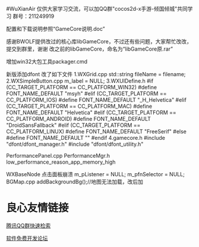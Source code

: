 #WuXianAir
仅供大家学习交流，可以加QQ群"cocos2d-x手游-倾国倾城"共同学习
群号：211249919

配置和下载说明参照“GameCore说明.doc”

感谢BWOLF提供改过的核心库libGameCore，不过还有些问题，大家帮忙改改，提交到群里，谢谢
改之前的libGameCore，命名为“libGameCore原.rar”

增加win32大包工具packager.cmd

新版添加dfont
改了如下文件
1.WXGrid.cpp
std::string fileName = filename;
2.WXSimpleButton.cpp
m_label = NULL;
3.WXUIDefine.h
#if (CC_TARGET_PLATFORM == CC_PLATFORM_WIN32)
#define FONT_NAME_DEFAULT	"msyh"
#elif (CC_TARGET_PLATFORM == CC_PLATFORM_IOS)
#define FONT_NAME_DEFAULT	"_H_Helvetica"
#elif (CC_TARGET_PLATFORM == CC_PLATFORM_MAC)
#define FONT_NAME_DEFAULT	"Helvetica"
#elif (CC_TARGET_PLATFORM == CC_PLATFORM_ANDROID)
#define FONT_NAME_DEFAULT	"DroidSansFallback"
#elif (CC_TARGET_PLATFORM == CC_PLATFORM_LINUX)
#define FONT_NAME_DEFAULT	"FreeSerif"
#else
#define FONT_NAME_DEFAULT	""
#endif
4.gamecore.h
#include "dfont/dfont_manager.h"
#include "dfont/dfont_utility.h"


PerformancePanel.cpp 
PerformanceMgr.h low_performance_reason_app_memory_high


WXBaseNode 点击面板崩溃 m_pListener = NULL; m_pfnSelector = NULL;
BGMap.cpp addBackgroundBg();//地图无法加载，改后加

 # 良心友情链接

[腾讯QQ群快速检索](http://u.720life.cn/s/8cf73f7c)

[软件免费开发论坛](http://u.720life.cn/s/bbb01dc0)
